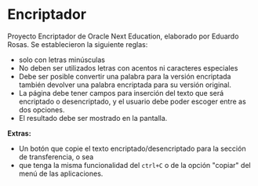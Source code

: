 # Encriptador
Proyecto Encriptador de Oracle Next Education, elaborado por Eduardo Rosas.
Se establecieron la siguiente reglas:

- solo con letras minúsculas
- No deben ser utilizados letras con acentos ni caracteres especiales
- Debe ser posible convertir una palabra para la versión encriptada también devolver una palabra encriptada para su versión original. 
- La página debe tener campos para inserción del texto que será encriptado o desencriptado, y el usuario debe poder escoger entre as dos opciones.
- El resultado debe ser mostrado en la pantalla.

**Extras:**
- Un botón que copie el texto encriptado/desencriptado para la sección de transferencia, o sea 
- que tenga la misma funcionalidad del `ctrl+C` o de la opción "copiar" del menú de las aplicaciones.